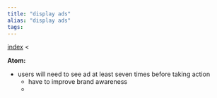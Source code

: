 ```yaml
---
title: "display ads"
alias: "display ads"
tags: 
---
```


[index](/.md) < 

**Atom:** 
- users will need to see ad at least seven times before taking action 
	- have to improve brand awareness
	- 